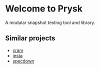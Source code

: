 # Welcome to Prysk
A modular snapshot testing tool and library.

## Similar projects 

* [cram](https://github.com/brodie/cram)
* [insta](https://insta.rs)
* [specdown](https://specdown.io)
